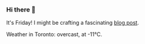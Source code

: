 ### Hi there :wave:

It's Friday! I might be crafting a fascinating [blog post](https://benjaminwuethrich.dev).

Weather in Toronto: overcast, at -11°C.
